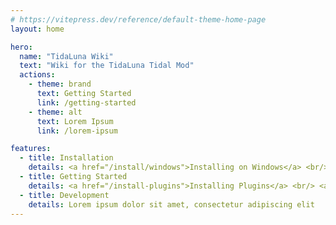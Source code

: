 ```yaml
---
# https://vitepress.dev/reference/default-theme-home-page
layout: home

hero:
  name: "TidaLuna Wiki"
  text: "Wiki for the TidaLuna Tidal Mod"
  actions:
    - theme: brand
      text: Getting Started
      link: /getting-started
    - theme: alt
      text: Lorem Ipsum
      link: /lorem-ipsum

features:
  - title: Installation
    details: <a href="/install/windows">Installing on Windows</a> <br/> <a href="/install/linux"> Installing on Linux</a> <br/> <a href="/install/mac">Installing on MacOS</a>
  - title: Getting Started
    details: <a href="/install-plugins">Installing Plugins</a> <br/> <a href="/settings">Luna Settings and Festures</a> <br/> <a href="/plugin-settings">Plugin Setttings</a>
  - title: Development
    details: Lorem ipsum dolor sit amet, consectetur adipiscing elit
---
```


<Contributors />
